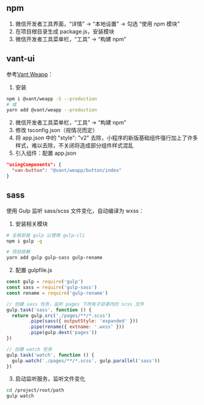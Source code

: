 ## npm

1. 微信开发者工具界面，“详情” -> “本地设置” -> 勾选 “使用 npm 模块”
2. 在项目根目录生成 package.js，安装模块
3. 微信开发者工具菜单栏，“工具” -> “构建 npm”



## vant-ui

参考[Vant Weapp](https://youzan.github.io/vant-weapp/#/quickstart)：
1. 安装
```sh
npm i @vant/weapp -S --production
# 或
yarn add @vant/weapp --production
```
2. 微信开发者工具菜单栏，“工具” -> “构建 npm”
3. 修改 tsconfig.json（视情况而定）
4. 将 app.json 中的 "style": "v2" 去除，小程序的新版基础组件强行加上了许多样式，难以去除，不关闭将造成部分组件样式混乱
5. 引入组件：配置 app.json
```json
"usingComponents": {
  "van-button": "@vant/weapp/button/index"
}
```





## sass

使用 Gulp 监听 sass/scss 文件变化，自动编译为 wxss：
1. 安装相关模块
```sh
# 全局安装 gulp 以使用 gulp-cli
npm i gulp -g

# 项目依赖
yarn add gulp gulp-sass gulp-rename
```
2. 配置 gulpfile.js
```js
const gulp = require('gulp')
const sass = require('gulp-sass')
const rename = require('gulp-rename')

// 创建 sass 任务，监听 pages 下所有子目录内的 scss 文件
gulp.task('sass', function () {
  return gulp.src('./pages/**/*.scss')
        .pipe(sass({ outputStyle: 'expanded' }))
        .pipe(rename({ extname: '.wxss' }))
        .pipe(gulp.dest('pages'))
})

// 创建 watch 任务
gulp.task('watch', function () {
  gulp.watch('./pages/**/*.scss', gulp.parallel('sass'))
})
```
3. 启动监听服务，监听文件变化
```sh
cd /project/root/path
gulp watch
```